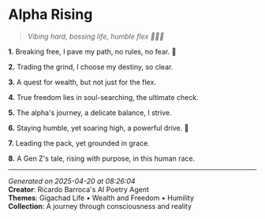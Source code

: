 # Alpha Rising

> *Vibing hard, bossing life, humble flex 💪🏼🤝*

**1.** Breaking free, I pave my path, no rules, no fear. 💪


**2.** Trading the grind, I choose my destiny, so clear.


**3.** A quest for wealth, but not just for the flex.


**4.** True freedom lies in soul-searching, the ultimate check.


**5.** The alpha's journey, a delicate balance, I strive.


**6.** Staying humble, yet soaring high, a powerful drive. 🙏


**7.** Leading the pack, yet grounded in grace.


**8.** A Gen Z's tale, rising with purpose, in this human race.



---

*Generated on 2025-04-20 at 08:26:04*  
**Creator**: Ricardo Barroca's AI Poetry Agent  
**Themes**: Gigachad Life • Wealth and Freedom • Humility  
**Collection**: A journey through consciousness and reality
